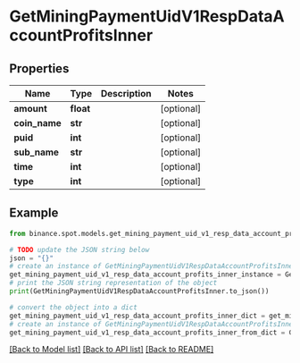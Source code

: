 # GetMiningPaymentUidV1RespDataAccountProfitsInner


## Properties

Name | Type | Description | Notes
------------ | ------------- | ------------- | -------------
**amount** | **float** |  | [optional] 
**coin_name** | **str** |  | [optional] 
**puid** | **int** |  | [optional] 
**sub_name** | **str** |  | [optional] 
**time** | **int** |  | [optional] 
**type** | **int** |  | [optional] 

## Example

```python
from binance.spot.models.get_mining_payment_uid_v1_resp_data_account_profits_inner import GetMiningPaymentUidV1RespDataAccountProfitsInner

# TODO update the JSON string below
json = "{}"
# create an instance of GetMiningPaymentUidV1RespDataAccountProfitsInner from a JSON string
get_mining_payment_uid_v1_resp_data_account_profits_inner_instance = GetMiningPaymentUidV1RespDataAccountProfitsInner.from_json(json)
# print the JSON string representation of the object
print(GetMiningPaymentUidV1RespDataAccountProfitsInner.to_json())

# convert the object into a dict
get_mining_payment_uid_v1_resp_data_account_profits_inner_dict = get_mining_payment_uid_v1_resp_data_account_profits_inner_instance.to_dict()
# create an instance of GetMiningPaymentUidV1RespDataAccountProfitsInner from a dict
get_mining_payment_uid_v1_resp_data_account_profits_inner_from_dict = GetMiningPaymentUidV1RespDataAccountProfitsInner.from_dict(get_mining_payment_uid_v1_resp_data_account_profits_inner_dict)
```
[[Back to Model list]](../README.md#documentation-for-models) [[Back to API list]](../README.md#documentation-for-api-endpoints) [[Back to README]](../README.md)


